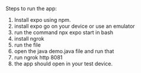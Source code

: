 

Steps to run the app: 
1. Install expo using npm.
2. install expo go on your device or use an emulator
3. run the command npx expo start in bash
4. install ngrok
5. run the file
6. open the java demo.java file and run that
7. run ngrok http 8081
8. the app should open in your test device. 

